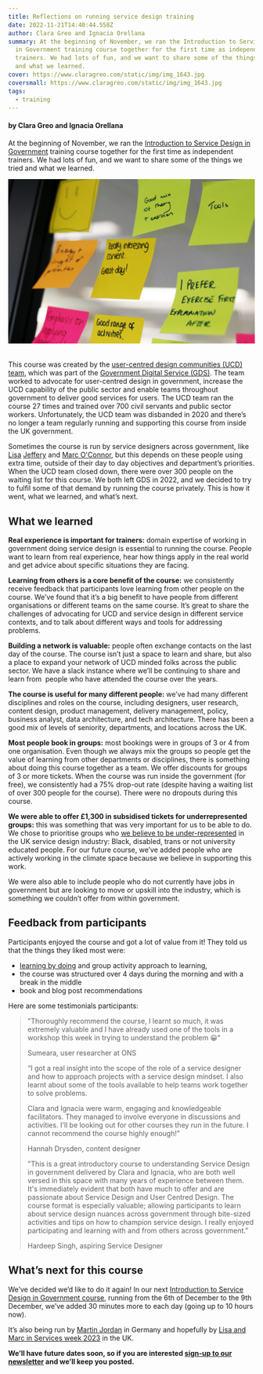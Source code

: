 ```yaml
---
title: Reflections on running service design training
date: 2022-11-21T14:40:44.558Z
author: Clara Greo and Ignacia Orellana
summary: At the beginning of November, we ran the Introduction to Service Design
  in Government training course together for the first time as independent
  trainers. We had lots of fun, and we want to share some of the things we tried
  and what we learned.
cover: https://www.claragreo.com/static/img/img_1643.jpg
coversmall: https://www.claragreo.com/static/img/img_1643.jpg
tags:
  - training
---
```

#### b﻿y Clara Greo and Ignacia Orellana

At the beginning of November, we ran the [Introduction to Service Design in Government](https://www.claragreo.com/posts/introduction-to-service-design-in-government:-remote-training-course-(pound600-inc-vat)/) training course together for the first time as independent trainers. We had lots of fun, and we want to share some of the things we tried and what we learned.

![Post-it notes on a window. The ones in focus say "Really interesting content. Great day!", "Good mix of theory + research", "Tools", "Good range of activities." and "I prefer exercise first explanation after""](/static/img/img_1643.jpg)

\
This course was created by the [user-centred design communities (UCD) team](https://designnotes.blog.gov.uk/2021/04/01/reflections-on-the-user-centred-design-communities-team/), which was part of the [Government Digital Service (GDS)](https://www.gov.uk/government/organisations/government-digital-service/about). The team worked to advocate for user-centred design in government, increase the UCD capability of the public sector and enable teams throughout government to deliver good services for users. The UCD team ran the course 27 times and trained over 700 civil servants and public sector workers. Unfortunately, the UCD team was disbanded in 2020 and there’s no longer a team regularly running and supporting this course from inside the UK government.  

Sometimes the course is run by service designers across government, like [Lisa](https://twitter.com/lisajjeffery) [Jeffery](http://mastodon.me.uk/@lisajeffery) and [Marc O'Connor](https://twitter.com/MarcOConnor21), but this depends on these people using extra time, outside of their day to day objectives and department’s priorities. When the UCD team closed down, there were over 300 people on the waiting list for this course. We both left GDS in 2022, and we decided to try to fulfil some of that demand by running the course privately. This is how it went, what we learned, and what’s next.

## What we learned 

**Real experience is important for trainers:** domain expertise of working in government doing service design is essential to running the course. People want to learn from real experience, hear how things apply in the real world and get advice about specific situations they are facing. 

**Learning from others is a core benefit of the course:** we consistently receive feedback that participants love learning from other people on the course. We’ve found that it’s a big benefit to have people from different organisations or different teams on the same course. It’s great to share the challenges of advocating for UCD and service design in different service contexts, and to talk about different ways and tools for addressing problems. 

**Building a network is valuable:** people often exchange contacts on the last day of the course. The course isn’t just a space to learn and share, but also a place to expand your network of UCD minded folks across the public sector. We have a slack instance where we’ll be continuing to share and learn from  people who have attended the course over the years. 

**The course is useful for many different people:** we’ve had many different disciplines and roles on the course, including designers, user research, content design, product management, delivery management, policy, business analyst, data architecture, and tech architecture. There has been a good mix of levels of seniority, departments, and locations across the UK.

**Most people book in groups:** most bookings were in groups of 3 or 4 from one organisation. Even though we always mix the groups so people get the value of learning from other departments or disciplines, there is something about doing this course together as a team. We offer discounts for groups of 3 or more tickets. When the course was run inside the government (for free), we consistently had a 75% drop-out rate (despite having a waiting list of over 300 people for the course). There were no dropouts during this course.

**We were able to offer £1,300 in subsidised tickets for underrepresented groups:** this was something that was very important for us to be able to do. We chose to prioritise groups who [we believe to be under-represented](https://designnotes.blog.gov.uk/2020/01/25/what-a-demographics-survey-told-us-about-the-diversity-of-our-design-team/) in the UK service design industry: Black, disabled, trans or not university educated people. For our future course, we’ve added people who are actively working in the climate space because we believe in supporting this work.

We were also able to include people who do not currently have jobs in government but are looking to move or upskill into the industry, which is something we couldn’t offer from within government. 

## Feedback from participants

Participants enjoyed the course and got a lot of value from it! They told us that the things they liked most were:

* [learning by doing](https://designnotes.blog.gov.uk/2018/03/20/making-design-training-better/) and group activity approach to learning, 
* the course was structured over 4 days during the morning and with a break in the middle
* book and blog post recommendations

Here are some testimonials participants:

> "Thoroughly recommend the course, I learnt so much, it was extremely valuable and I have already used one of the tools in a workshop this week in trying to understand the problem 😀"
>
> Sumeara, user researcher at ONS
>
> “I got a real insight into the scope of the role of a service designer and how to approach projects with a service design mindset. I also learnt about some of the tools available to help teams work together to solve problems.
>
> Clara and Ignacia were warm, engaging and knowledgeable facilitators. They managed to involve everyone in discussions and activities. I'll be looking out for other courses they run in the future. I cannot recommend the course highly enough!” 
>
> Hannah Drysden, content designer
>
> "This is a great introductory course to understanding Service Design in government delivered by Clara and Ignacia, who are both well versed in this space with many years of experience between them. It's immediately evident that both have much to offer and are passionate about Service Design and User Centred Design. The course format is especially valuable; allowing participants to learn about service design nuances across government through bite-sized activities and tips on how to champion service design. I really enjoyed participating and learning with and from others across government."
>
> Hardeep Singh, aspiring Service Designer

## What’s next for this course

We’ve decided we’d like to do it again! In our next [Introduction to Service Design in Government course](https://ignaciaorellana.com/training/), running from the 6th of December to the 9th December, we’ve added 30 minutes more to each day (going up to 10 hours now). 

It’s also being run by [Martin Jordan](https://twitter.com/Martin_Jordan) in Germany and hopefully by [Lisa and Marc in Services week 2023](https://twitter.com/ImHuYorks/status/1585600996557873152) in the UK. 

**We’ll have future dates soon, so if you are interested [sign-up to our newsletter](https://buttondown.email/ucdtraining) and we’ll keep you posted.**